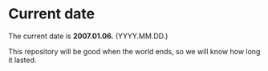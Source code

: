 # Current date

The current date is **2007.01.06.** (YYYY.MM.DD.)

This repository will be good when the world ends, so we will know how long it lasted.